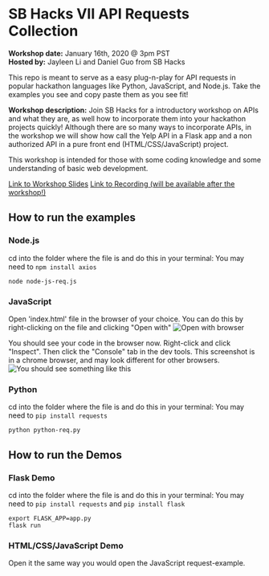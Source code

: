 # SB Hacks VII API Requests Collection

**Workshop date:**  January 16th, 2020 @ 3pm PST  
**Hosted by:**  Jayleen Li and Daniel Guo from SB Hacks

This repo is meant to serve as a easy plug-n-play for API requests in popular hackathon languages like Python, JavaScript, and Node.js. Take the examples you see and copy paste them as you see fit! 

**Workshop description:**
Join SB Hacks for a introductory workshop on APIs and what they are, as well how to incorporate them into your hackathon projects quickly! Although there are so many ways to incorporate APIs, in the workshop we will show how call the Yelp API in a Flask app and a non authorized API in a pure front end (HTML/CSS/JavaScript) project.

This workshop is intended for those with some coding knowledge and some understanding of basic web development.


[Link to Workshop Slides](https://docs.google.com/presentation/d/1dK5iydV0ibKJFTYH68xe67jy9PIH27hTLzVMQ0RSzOo/edit?usp=sharing)
[Link to Recording (will be available after the workshop!)](https://drive.google.com/drive/folders/1au7osVsK8GEx6XngNC20lIdicRB_0elq?usp=sharing)


## How to run the examples

### Node.js
cd into the folder where the file is and do this in your terminal:
You may need to `npm install axios`

    node node-js-req.js

### JavaScript
Open 'index.html' file in the browser of your choice. You can do this by right-clicking on the file and clicking "Open with"
![Open with browser](https://imgur.com/v8e326H.png)

You should see your code in the browser now. Right-click and click "Inspect". Then click the "Console" tab in the dev tools. This screenshot is in a chrome browser, and may look different for other browsers.
![You should see something like this](https://i.imgur.com/5wu5gYb.png)

### Python

cd into the folder where the file is and do this in your terminal:
You may need to `pip install requests`

    python python-req.py

## How to run the Demos

### Flask Demo
cd into the folder where the file is and do this in your terminal:
You may need to `pip install requests` and `pip install flask`

    export FLASK_APP=app.py
    flask run


### HTML/CSS/JavaScript Demo
Open it the same way you would open the JavaScript request-example.



